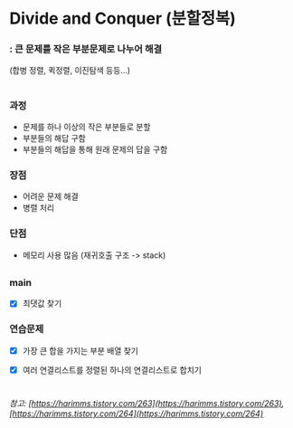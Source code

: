 # Divide and Conquer (분할정복)

### : 큰 문제를 작은 부분문제로 나누어 해결
(합병 정렬, 퀵정렬, 이진탐색 등등...)

#
### 과정
- 문제를 하나 이상의 작은 부분들로 분할
- 부분들의 해답 구함
- 부분들의 해답을 통해 원래 문제의 답을 구함


### 장점
- 어려운 문제 해결
- 병렬 처리

### 단점
- 메모리 사용 많음 (재귀호출 구조 -> stack)

##
### main
- [x] 최댓값 찾기
### 연습문제
- [x] 가장 큰 합을 가지는 부분 배열 찾기
- [x] 여러 연결리스트를 정렬된 하나의 연결리스트로 합치기



#
###### 참고: [https://harimms.tistory.com/263](https://harimms.tistory.com/263),  [https://harimms.tistory.com/264](https://harimms.tistory.com/264)